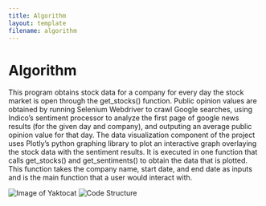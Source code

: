 ```yaml
---
title: Algorithm
layout: template
filename: algorithm
---
```


# Algorithm
This program obtains stock data for a company for every day the stock market is open through the get_stocks() function. Public opinion values are obtained by running Selenium Webdriver to crawl Google searches, using Indico’s sentiment processor to analyze the first page of google news results (for the given day and company), and outputing an average public opinion value for that day. The data visualization component of the project uses Plotly’s python graphing library to plot an interactive graph overlaying the stock data with the sentiment results. It is executed in one function that calls get_stocks() and get_sentiments() to obtain the data that is plotted. This function takes the company name, start date, and end date as inputs and is the main function that a user would interact with. 

![Image of Yaktocat](https://octodex.github.com/images/yaktocat.png)
![Code Structure](/home/udesai/DataAnalysis/CodeStructure.jpg)